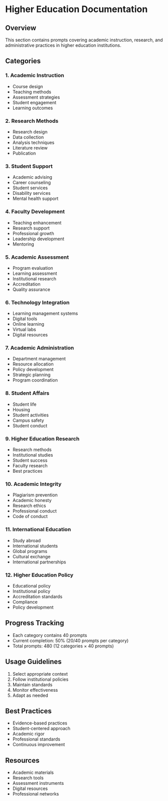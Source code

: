 # Higher Education Documentation

## Overview
This section contains prompts covering academic instruction, research, and administrative practices in higher education institutions.

## Categories

### 1. Academic Instruction
- Course design
- Teaching methods
- Assessment strategies
- Student engagement
- Learning outcomes

### 2. Research Methods
- Research design
- Data collection
- Analysis techniques
- Literature review
- Publication

### 3. Student Support
- Academic advising
- Career counseling
- Student services
- Disability services
- Mental health support

### 4. Faculty Development
- Teaching enhancement
- Research support
- Professional growth
- Leadership development
- Mentoring

### 5. Academic Assessment
- Program evaluation
- Learning assessment
- Institutional research
- Accreditation
- Quality assurance

### 6. Technology Integration
- Learning management systems
- Digital tools
- Online learning
- Virtual labs
- Digital resources

### 7. Academic Administration
- Department management
- Resource allocation
- Policy development
- Strategic planning
- Program coordination

### 8. Student Affairs
- Student life
- Housing
- Student activities
- Campus safety
- Student conduct

### 9. Higher Education Research
- Research methods
- Institutional studies
- Student success
- Faculty research
- Best practices

### 10. Academic Integrity
- Plagiarism prevention
- Academic honesty
- Research ethics
- Professional conduct
- Code of conduct

### 11. International Education
- Study abroad
- International students
- Global programs
- Cultural exchange
- International partnerships

### 12. Higher Education Policy
- Educational policy
- Institutional policy
- Accreditation standards
- Compliance
- Policy development

## Progress Tracking
- Each category contains 40 prompts
- Current completion: 50% (20/40 prompts per category)
- Total prompts: 480 (12 categories × 40 prompts)

## Usage Guidelines
1. Select appropriate context
2. Follow institutional policies
3. Maintain standards
4. Monitor effectiveness
5. Adapt as needed

## Best Practices
- Evidence-based practices
- Student-centered approach
- Academic rigor
- Professional standards
- Continuous improvement

## Resources
- Academic materials
- Research tools
- Assessment instruments
- Digital resources
- Professional networks 